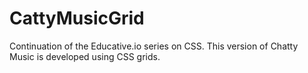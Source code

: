 # CattyMusicGrid

Continuation of the Educative.io series on CSS.  This version of Chatty Music is developed using CSS grids.

